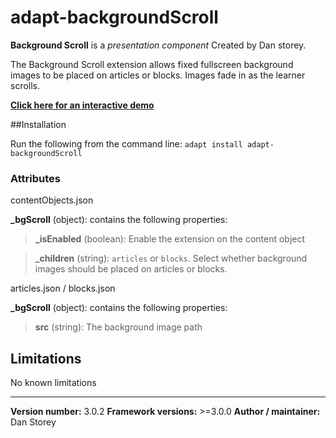 # adapt-backgroundScroll

**Background Scroll** is a *presentation component* Created by Dan storey.

The Background Scroll extension allows fixed fullscreen background images to be placed on articles or blocks. Images fade in as the learner scrolls.
 
[**Click here for an interactive demo**](https://danielstorey.github.io/adapt-demo-course/#/id/co-main)

##Installation

Run the following from the command line: `adapt install adapt-backgroundScroll`

### Attributes

contentObjects.json

**_bgScroll** (object): contains the following properties:

>**_isEnabled** (boolean): Enable the extension on the content object

>**_children** (string): `articles` or `blocks`. Select whether background images should be placed on articles or blocks.

articles.json / blocks.json

**_bgScroll** (object): contains the following properties:

>**src** (string): The background image path

## Limitations

No known limitations

----------------------------
**Version number:**  3.0.2
**Framework versions:**  >=3.0.0
**Author / maintainer:** Dan Storey
